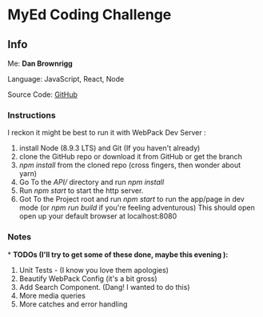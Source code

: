 # MyEd Coding Challenge

## Info
Me: **Dan Brownrigg**

Language: JavaScript, React, Node

Source Code: [GitHub](https://github.com/danbrownrigg/myEdCodingChallenge)

### Instructions
I reckon it might be best to run it with WebPack Dev Server :
1. install Node (8.9.3 LTS) and Git (If you haven't already)
2. clone the GitHub repo or download it from GitHub or get the branch
3. *npm install* from the cloned repo (cross fingers, then wonder about yarn)
4. Go To the *API/* directory and run *npm install*
5. Run *npm start* to start the http server.
6. Got To the Project root and run *npm start* to run the app/page in dev mode (or *npm run build* if you're feeling adventurous)
This should open open up your default browser at localhost:8080

### Notes
\* **TODOs (I'll try to get some of these done, maybe this evening ):**
1. Unit Tests - (I know you love them apologies)
2. Beautify WebPack Config (it's a bit gross)
3. Add Search Component. (Dang! I wanted to do this)
4. More media queries
5. More catches and error handling
